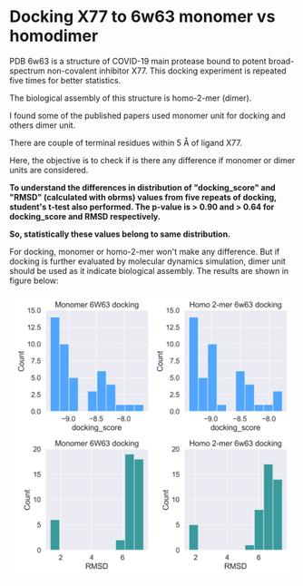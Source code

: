# Docking X77 to 6w63 monomer vs homodimer

PDB 6w63 is a structure of COVID-19 main protease bound to potent broad-spectrum non-covalent inhibitor X77. This docking experiment is repeated five times for better statistics. 

The biological assembly of this structure is homo-2-mer (dimer). 

I found some of the published papers used monomer unit for docking and others dimer unit. 

There are couple of  terminal residues within 5 Å of ligand X77.

Here, the objective is to check if is there any difference if monomer or dimer units are considered. 


__To understand the differences in distribution of "docking_score" and "RMSD" (calculated with obrms) values from five repeats of docking, student's t-test also performed. The p-value is > 0.90 and > 0.64 for docking_score and RMSD respectively.__

**So, statistically these values belong to same distribution.**

For docking, monomer or homo-2-mer won't make any difference. But if docking is further evaluated by molecular dynamics simulation, dimer unit should be used as it indicate biological assembly.
The results are shown in figure below:

![My Image](plotting/homodimer_monomer_6W63.png)
